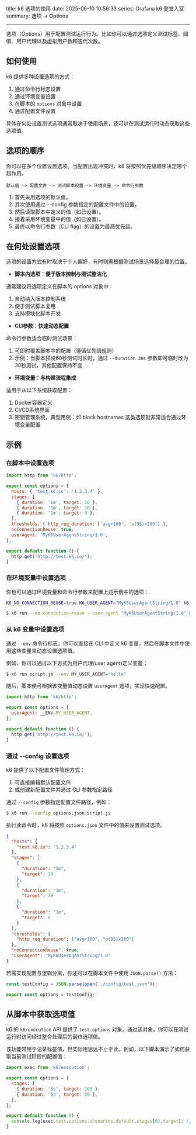 title: k6 选项的使用
date: 2025-06-10 10:56:33
series: Grafana k6 登堂入室
summary: 选项 -> Options

---

选项（Options）用于配置测试运行行为。比如你可以通过选项定义测试标签、阈值、用户代理以及虚拟用户数和迭代次数。

## 如何使用

k6 提供多种设置选项的方式：

1. 通过命令行标志设置
2. 通过环境变量设置
3. 在脚本的 `options` 对象中设置
4. 通过配置文件设置

具体在何处设置测试选项通常取决于使用场景，还可以在测试运行时动态获取这些选项值。

## 选项的顺序

你可以在多个位置设置选项。当配置出现冲突时，k6 将按照优先级顺序决定哪个起作用。

```
默认值 -> 配置文件 -> 测试脚本设置 -> 环境变量 -> 命令行参数
```

1. 首先采用选项的默认值。
2. 其次使用通过 --config 参数指定的配置文件中的设置。
3. 然后读取脚本中定义的值（如已设置）。
4. 接着采用环境变量中的值（如已设置）。
5. 最终以命令行参数（CLI flag）的设置为最高优先级。

## 在何处设置选项

选项的设置方式有时取决于个人偏好，有时则需根据测试场景选择最合理的位置。

* **脚本内选项：便于版本控制与测试整洁化**

通常建议将选项定义在脚本的 options 对象中：

1. 自动纳入版本控制系统
2. 便于测试脚本复用
3. 支持模块化脚本开发

* **CLI参数：快速动态配置**

命令行参数适合临时测试场景：

1. 可即时覆盖脚本中的配置（遵循优先级规则）
2. 示例：当脚本预设60秒测试时长时，通过 `--duration 30s` 参数即可临时改为30秒测试，其他配置保持不变

* **环境变量：与构建流程集成**

适用于从以下系统获取配置：

1. Docker容器定义
2. CI/CD系统界面
3. 密钥管理系统，典型用例：如 block hostnames 这类选项就非常适合通过环境变量配置

## 示例

### 在脚本中设置选项

```js
import http from 'k6/http';

export const options = {
  hosts: { 'test.k6.io': '1.2.3.4' },
  stages: [
    { duration: '1m', target: 10 },
    { duration: '1m', target: 20 },
    { duration: '1m', target: 0 },
  ],
  thresholds: { http_req_duration: ['avg<100', 'p(95)<200'] },
  noConnectionReuse: true,
  userAgent: 'MyK6UserAgentString/1.0',
};

export default function () {
  http.get('http://test.k6.io/');
}
```

### 在环境变量中设置选项

你也可以通过环境变量和命令行参数来配置上述示例中的选项：


```bash
K6_NO_CONNECTION_REUSE=true K6_USER_AGENT="MyK6UserAgentString/1.0" k6 run script.js

$ k6 run --no-connection-reuse --user-agent "MyK6UserAgentString/1.0" script.js
```

### 从 k6 变量中设置选项

通过 `--env` 命令行标志，你可以直接在 CLI 中定义 k6 变量，然后在脚本文件中使用这些变量来动态设置选项值。

例如，你可以通过以下方式为用户代理(user agent)定义变量：

```bash
$ k6 run script.js --env MY_USER_AGENT="hello"
```

随后，脚本便可根据该变量值动态设置 `userAgent` 选项，实现快速配置。

```js
import http from 'k6/http';

export const options = {
  userAgent: __ENV.MY_USER_AGENT,
};

export default function () {
  http.get('http://test.k6.io/');
}
```

### 通过 --config 设置选项

k6 提供了以下配置文件管理方式：

1. 可直接编辑默认配置文件
2. 或创建新配置文件并通过 CLI 参数指定路径

通过 `--config` 参数指定配置文件路径，例如：

```bash
$ k6 run --config options.json script.js
```

执行此命令时，k6 将按照 `options.json` 文件中的值来设置测试选项。

```json
{
  "hosts": {
    "test.k6.io": "1.2.3.4"
  },
  "stages": [
    {
      "duration": "1m",
      "target": 10
    },
    {
      "duration": "1m",
      "target": 30
    },
    {
      "duration": "1m",
      "target": 0
    }
  ],
  "thresholds": {
    "http_req_duration": ["avg<100", "p(95)<200"]
  },
  "noConnectionReuse": true,
  "userAgent": "MyK6UserAgentString/1.0"
}
```

若需实现配置与逻辑分离，你还可以在脚本文件中使用 `JSON.parse()` 方法：

```js
const testConfig = JSON.parse(open('./config/test.json'));

export const options = testConfig;
```

## 从脚本中获取选项值

k6 的 `k6/execution` API 提供了 `test.options` 对象。通过该对象，你可以在测试运行时访问经过整合处理后的最终选项值。

该功能常用于记录标签值，但实际用途远不止于此。例如，以下脚本演示了如何获取当前测试阶段的配置值：

```js
import exec from 'k6/execution';

export const options = {
  stages: [
    { duration: '5s', target: 100 },
    { duration: '5s', target: 50 },
  ],
};

export default function () {
  console.log(exec.test.options.scenarios.default.stages[0].target); // 100
}
```